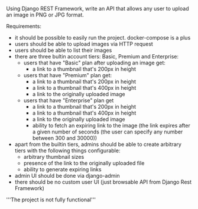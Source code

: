 Using Django REST Framework, write an API that allows any user to upload an image in PNG or JPG format.

Requirements:
- it should be possible to easily run the project. docker-compose is a plus
- users should be able to upload images via HTTP request
- users should be able to list their images
- there are three bultin account tiers: Basic, Premium and Enterprise:
  - users that have "Basic" plan after uploading an image get: 
    - a link to a thumbnail that's 200px in height
  - users that have "Premium" plan get:
    - a link to a thumbnail that's 200px in height
    - a link to a thumbnail that's 400px in height
    - a link to the originally uploaded image
  - users that have "Enterprise" plan get
    - a link to a thumbnail that's 200px in height
    - a link to a thumbnail that's 400px in height
    - a link to the originally uploaded image
    - ability to fetch an expiring link to the image (the link expires after a given number of seconds (the user can specify        any number between 300 and 30000))
- apart from the builtin tiers, admins should be able to create arbitrary tiers with the following things configurable:
  - arbitrary thumbnail sizes
  - presence of the link to the originally uploaded file
  - ability to generate expiring links
- admin UI should be done via django-admin
- there should be no custom user UI (just browsable API from Django Rest Framework)

'''The project is not fully functional'''
